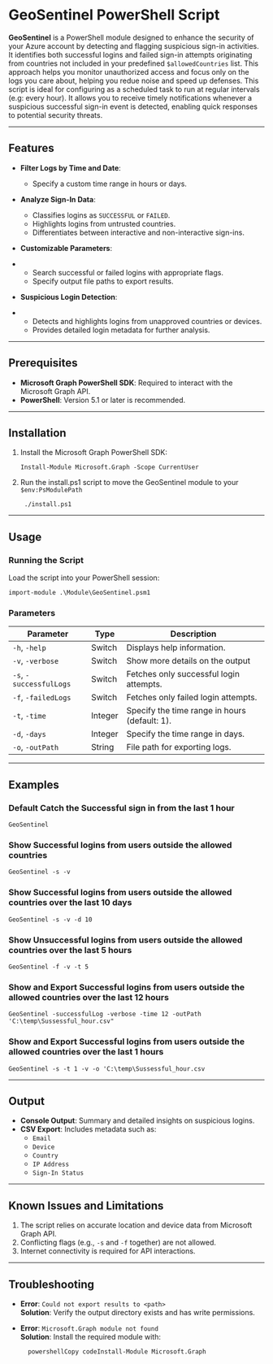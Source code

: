 # GeoSentinel PowerShell Script

**GeoSentinel** is a PowerShell module designed to enhance the security of your Azure account by detecting and flagging suspicious sign-in activities. It identifies both successful logins and failed sign-in attempts originating from countries not included in your predefined `$allowedCountries` list. This approach helps you monitor unauthorized access and focus only on the logs you care about, helping you redue noise and speed up defenses. 
This script is ideal for configuring as a scheduled task to run at regular intervals (e.g: every hour). It allows you to receive timely notifications whenever a suspicious successful sign-in event is detected, enabling quick responses to potential security threats.
* * *

## Features

- **Filter Logs by Time and Date**:

    - Specify a custom time range in hours or days.
- **Analyze Sign-In Data**:

    - Classifies logins as `SUCCESSFUL` or `FAILED`.
    - Highlights logins from untrusted countries.
    - Differentiates between interactive and non-interactive sign-ins.
- **Customizable Parameters**:
- 
    - Search successful or failed logins with appropriate flags.
    - Specify output file paths to export results.
- **Suspicious Login Detection**:
- 
    - Detects and highlights logins from unapproved countries or devices.
    - Provides detailed login metadata for further analysis.

* * *

## Prerequisites

- **Microsoft Graph PowerShell SDK**: Required to interact with the Microsoft Graph API.
- **PowerShell**: Version 5.1 or later is recommended.

* * *

## Installation

1. Install the Microsoft Graph PowerShell SDK:

       Install-Module Microsoft.Graph -Scope CurrentUser
2. Run the install.ps1  script to move the GeoSentinel module to your  `$env:PsModulePath`

        ./install.ps1
* * *

## Usage

### Running the Script

Load the script into your PowerShell session:

    import-module .\Module\GeoSentinel.psm1

### Parameters

| Parameter | Type | Description |
| --- | --- | --- |
| `-h`, `-help`           | Switch | Displays help information. |
| `-v`, `-verbose`        | Switch | Show more details on the output
| `-s`, `-successfulLogs` | Switch | Fetches only successful login attempts. |
| `-f`, `-failedLogs`     | Switch | Fetches only failed login attempts. |
| `-t`, `-time`           | Integer | Specify the time range in hours (default: 1). |
| `-d`, `-days`           | Integer | Specify the time range in days. |
| `-o`, `-outPath`        | String | File path for exporting logs. |

* * *

## Examples

### Default Catch the Successful sign in from the last 1 hour
    GeoSentinel

### Show Successful logins from users outside the allowed countries

    GeoSentinel -s -v

### Show Successful logins from users outside the allowed countries over the last 10 days

    GeoSentinel -s -v -d 10

### Show Unsuccessful logins from users outside the allowed countries over the last 5 hours

    GeoSentinel -f -v -t 5

### Show and Export Successful logins from users outside the allowed countries over the last 12 hours

    GeoSentinel -successfulLog -verbose -time 12 -outPath 'C:\temp\Sussessful_hour.csv"
    

### Show and Export Successful logins from users outside the allowed countries over the last 1 hours
    GeoSentinel -s -t 1 -v -o 'C:\temp\Sussessful_hour.csv
* * *

## Output

- **Console Output**: Summary and detailed insights on suspicious logins.
- **CSV Export**: Includes metadata such as:
    - `Email`
    - `Device`
    - `Country`
    - `IP Address`
    - `Sign-In Status`

* * *

## Known Issues and Limitations

1. The script relies on accurate location and device data from Microsoft Graph API.
2. Conflicting flags (e.g., `-s` and `-f` together) are not allowed.
3. Internet connectivity is required for API interactions.

* * *

## Troubleshooting

- **Error**: `Could not export results to <path>`  
**Solution**: Verify the output directory exists and has write permissions.
- **Error**: `Microsoft.Graph module not found`  
**Solution**: Install the required module with:

        powershellCopy codeInstall-Module Microsoft.Graph
